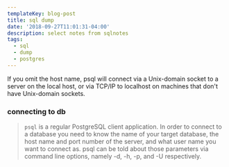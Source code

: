 ```yaml
---
templateKey: blog-post
title: sql dump
date: '2018-09-27T11:01:31-04:00'
description: select notes from sqlnotes
tags:
  - sql
  - dump
  - postgres
---
```


<div class="note green">
  If you omit the host name, psql will connect via a Unix-domain socket to a server on the local host, or via TCP/IP to localhost on machines that don't have Unix-domain sockets.
</div>

### connecting to db

> `psql` is a regular PostgreSQL client application. In order to connect to a database you need to know the name of your target database, the host name and port number of the server, and what user name you want to connect as. psql can be told about those parameters via command line options, namely -d, -h, -p, and -U respectively.

